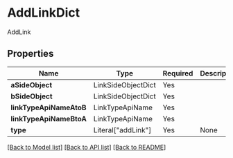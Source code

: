 # AddLinkDict

AddLink

## Properties
| Name | Type | Required | Description |
| ------------ | ------------- | ------------- | ------------- |
**aSideObject** | LinkSideObjectDict | Yes |  |
**bSideObject** | LinkSideObjectDict | Yes |  |
**linkTypeApiNameAtoB** | LinkTypeApiName | Yes |  |
**linkTypeApiNameBtoA** | LinkTypeApiName | Yes |  |
**type** | Literal["addLink"] | Yes | None |


[[Back to Model list]](../../README.md#documentation-for-models) [[Back to API list]](../../README.md#documentation-for-api-endpoints) [[Back to README]](../../README.md)
